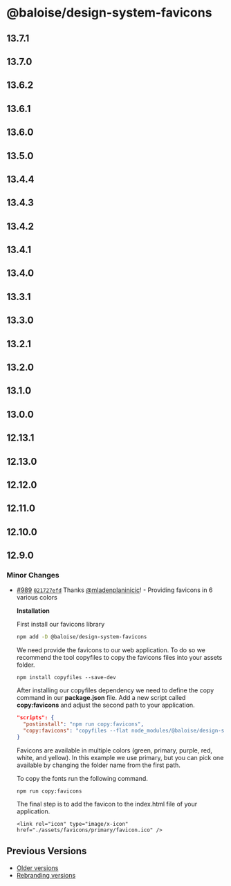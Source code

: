 # @baloise/design-system-favicons

## 13.7.1

## 13.7.0

## 13.6.2

## 13.6.1

## 13.6.0

## 13.5.0

## 13.4.4

## 13.4.3

## 13.4.2

## 13.4.1

## 13.4.0

## 13.3.1

## 13.3.0

## 13.2.1

## 13.2.0

## 13.1.0

## 13.0.0

## 12.13.1

## 12.13.0

## 12.12.0

## 12.11.0

## 12.10.0

## 12.9.0

### Minor Changes

- [#989](https://github.com/baloise/design-system/pull/989) [`021727efd`](https://github.com/baloise/design-system/commit/021727efd8e6e841a6024917e6b1c8ad6ef127d5) Thanks [@mladenplaninicic](https://github.com/mladenplaninicic)! - Providing favicons in 6 various colors

  **Installation**

  First install our favicons library

  ```bash
  npm add -D @baloise/design-system-favicons
  ```

  We need provide the favicons to our web application.
  To do so we recommend the tool copyfiles to copy the favicons files into your assets folder.

  ```
  npm install copyfiles --save-dev
  ```

  After installing our copyfiles dependency we need to define the copy command in our **package.json** file.
  Add a new script called **copy:favicons** and adjust the second path to your application.

  ```json
  "scripts": {
    "postinstall": "npm run copy:favicons",
    "copy:favicons": "copyfiles --flat node_modules/@baloise/design-system-favicons/icons/primary/* src/assets/favicons"
  }
  ```

  Favicons are available in multiple colors (green, primary, purple, red, white, and yellow).
  In this example we use primary, but you can pick one available by changing the folder name from the first path.

  To copy the fonts run the following command.

  ```
  npm run copy:favicons
  ```

  The final step is to add the favicon to the index.html file of your application.

  ```
  <link rel="icon" type="image/x-icon" href="./assets/favicons/primary/favicon.ico" />
  ```

## Previous Versions

- [Older versions](https://github.com/baloise/design-system/blob/main/CHANGELOG_v12.md)
- [Rebranding versions](https://github.com/baloise/design-system/blob/main/CHANGELOG_NEXT.md)
